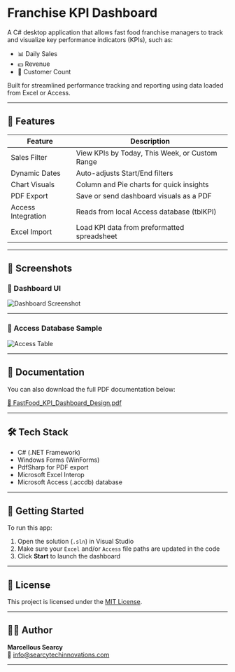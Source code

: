 # Franchise KPI Dashboard

A C# desktop application that allows fast food franchise managers to track and visualize key performance indicators (KPIs), such as:

- 📊 Daily Sales
- 💵 Revenue
- 👥 Customer Count

Built for streamlined performance tracking and reporting using data loaded from Excel or Access.

---

## 🧰 Features

| Feature              | Description                                      |
|----------------------|--------------------------------------------------|
| Sales Filter         | View KPIs by Today, This Week, or Custom Range  |
| Dynamic Dates        | Auto-adjusts Start/End filters                   |
| Chart Visuals        | Column and Pie charts for quick insights         |
| PDF Export           | Save or send dashboard visuals as a PDF          |
| Access Integration   | Reads from local Access database (tblKPI)        |
| Excel Import         | Load KPI data from preformatted spreadsheet      |

---

## 📸 Screenshots

### 🎯 Dashboard UI

![Dashboard Screenshot](KPI%20Dashboard%20-%20Demo%20Franchise.png)

---

### 📁 Access Database Sample

![Access Table](FranchiseKPI_Access_Table.png)

---

## 📄 Documentation

You can also download the full PDF documentation below:

[📎 FastFood_KPI_Dashboard_Design.pdf](FastFood_KPI_Dashboard_Design.pdf)

---

## 🛠️ Tech Stack

- C# (.NET Framework)
- Windows Forms (WinForms)
- PdfSharp for PDF export
- Microsoft Excel Interop
- Microsoft Access (.accdb) database

---

## 🚀 Getting Started

To run this app:

1. Open the solution (`.sln`) in Visual Studio
2. Make sure your `Excel` and/or `Access` file paths are updated in the code
3. Click **Start** to launch the dashboard

---

## 📄 License

This project is licensed under the [MIT License](LICENSE).

---

## 👨‍💻 Author

**Marcellous Searcy**  
📧 [info@searcytechinnovations.com](mailto:info@searcytechinnovations.com)

---


